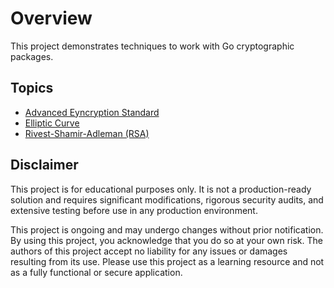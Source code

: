 # Overview

This project demonstrates techniques to work with Go cryptographic packages.

## Topics

* [Advanced Eyncryption Standard](./aes/doc.md)
* [Elliptic Curve](./ec/doc.md)
* [Rivest-Shamir-Adleman (RSA)](./rsa/doc.md)

## Disclaimer

This project is for educational purposes only. It is not a production-ready solution and requires significant modifications, rigorous security audits, and extensive testing before use in any production environment.

This project is ongoing and may undergo changes without prior notification. By using this project, you acknowledge that you do so at your own risk. The authors of this project accept no liability for any issues or damages resulting from its use. Please use this project as a learning resource and not as a fully functional or secure application.

